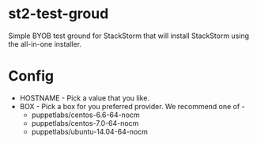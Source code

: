 st2-test-groud
==============

Simple BYOB test ground for StackStorm that will install StackStorm using the all-in-one installer.

# Config

* HOSTNAME - Pick a value that you like.
* BOX - Pick a box for you preferred provider. We recommend one of -
  * puppetlabs/centos-6.6-64-nocm
  * puppetlabs/centos-7.0-64-nocm
  * puppetlabs/ubuntu-14.04-64-nocm
